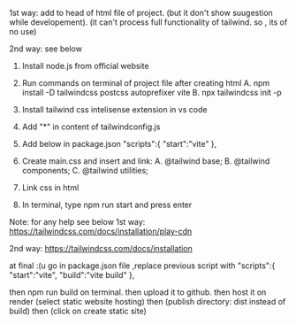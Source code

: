 1st way: add <script src="https://cdn.tailwindcss.com"> </script> to head of html file of project. (but it don't show suugestion while developement). (it can't process full functionality of tailwind. so , its of no use)

2nd way: see below

1. Install node.js from official website

2. Run commands on terminal of project file after creating html
A. npm install -D tailwindcss postcss autoprefixer vite
B. npx tailwindcss init -p

3. Install tailwind css intelisense extension in vs code

4. Add "*" in content of tailwindconfig.js

5. Add below in package.json 
"scripts":{
     "start":"vite"
}, 

6. Create main.css and insert and link:
A. @tailwind base;
B. @tailwind components;
C. @tailwind utilities;

7. Link css in html

8. In terminal, type npm run start and press enter

Note: for any help see below
1st way: https://tailwindcss.com/docs/installation/play-cdn

2nd way:
https://tailwindcss.com/docs/installation


at final :(u go in package.json file ,replace previous script with 
"scripts":{
  "start":"vite",
  "build":"vite build"
},

then npm run build on terminal.
then upload it to github.
then host it on render (select static website hosting) then (publish directory: dist instead of build) then (click on create static site)
